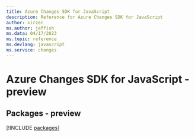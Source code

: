 ```yaml
---
title: Azure Changes SDK for JavaScript
description: Reference for Azure Changes SDK for JavaScript
author: xirzec
ms.author: jeffish
ms.data: 04/17/2023
ms.topic: reference
ms.devlang: javascript
ms.service: changes
---
```

# Azure Changes SDK for JavaScript - preview
## Packages - preview
[!INCLUDE [packages](changes-index.md)]